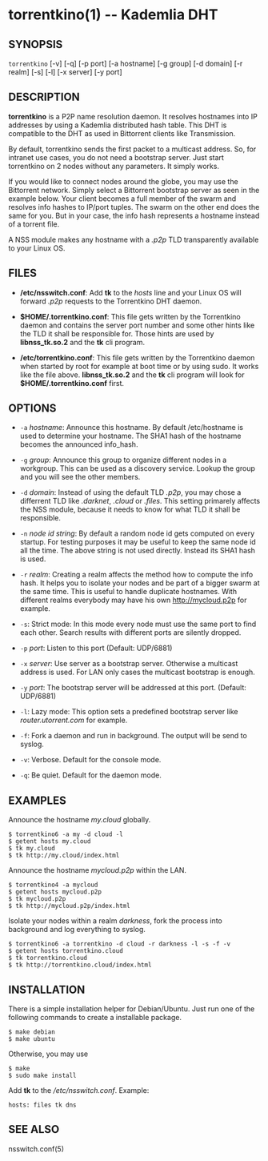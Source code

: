 torrentkino(1) -- Kademlia DHT
==============================

## SYNOPSIS

`torrentkino` [-v] [-q] [-p port] [-a hostname] [-g group] [-d domain] [-r realm] [-s] [-l] [-x server] [-y port]

## DESCRIPTION

**torrentkino** is a P2P name resolution daemon. It resolves hostnames into IP
addresses by using a Kademlia distributed hash table. This DHT is compatible to
the DHT as used in Bittorrent clients like Transmission.

By default, torrentkino sends the first packet to a multicast address. So, for
intranet use cases, you do not need a bootstrap server. Just start torrentkino
on 2 nodes without any parameters. It simply works.

If you would like to connect nodes around the globe, you may use the Bittorrent
network. Simply select a Bittorrent bootstrap server as seen in the example
below. Your client becomes a full member of the swarm and resolves info hashes
to IP/port tuples. The swarm on the other end does the same for you. But in
your case, the info hash represents a hostname instead of a torrent file.

A NSS module makes any hostname with a *.p2p* TLD transparently available to
your Linux OS.

## FILES

  * **/etc/nsswitch.conf**:
	Add **tk** to the *hosts* line and your Linux OS will forward *.p2p*
	requests to the Torrentkino DHT daemon.

  * **$HOME/.torrentkino.conf**:
	This file gets written by the Torrentkino daemon and contains the server
	port number and some other hints like the TLD it shall be responsible for.
	Those hints are used by **libnss_tk.so.2** 	and the **tk** cli program.

  * **/etc/torrentkino.conf**:
	This file gets written by the Torrentkino daemon when started by root for
	example at boot time or by using sudo. It works like the file above.
	**libnss_tk.so.2** and the **tk** cli program will look for
	**$HOME/.torrentkino.conf** first.

## OPTIONS

  * `-a` *hostname*:
	Announce this hostname. By default /etc/hostname is used to determine your
	hostname. The SHA1 hash of the hostname becomes the announced info_hash.

  * `-g` *group*:
	Announce this group to organize different nodes in a workgroup. This can
	be used as a discovery service. Lookup the group and you will see the other
	members.

  * `-d` *domain*:
	Instead of using the default TLD *.p2p*, you may chose a differrent TLD like
	*.darknet*, *.cloud* or *.files*. This setting primarely affects
	the NSS module, because it needs to know for what TLD it shall be
	responsible.

  * `-n` *node id string*:
	By default a random node id gets computed on every startup. For testing
	purposes it may be useful to keep the same node id all the time. The above
	string is not used directly. Instead its SHA1 hash is used.

  * `-r` *realm*:
	Creating a realm affects the method how to compute the info hash. It helps
	you to isolate your nodes and be part of a bigger swarm at the same time.
	This is useful to handle duplicate hostnames. With different realms
	everybody may have his own http://mycloud.p2p for example.

  * `-s`:
	Strict mode: In this mode every node must use the same port to find each
	other. Search results with different ports are silently dropped.

  * `-p` *port*:
	Listen to this port (Default: UDP/6881)

  * `-x` *server*:
	Use server as a bootstrap server. Otherwise a multicast address is used.
	For LAN only cases the multicast bootstrap is enough.

  * `-y` *port*:
	The bootstrap server will be addressed at this port. (Default: UDP/6881)

  * `-l`:
	Lazy mode: This option sets a predefined bootstrap server like
	*router.utorrent.com* for example.

  * `-f`:
	Fork a daemon and run in background. The output will be send to syslog.

  * `-v`:
	Verbose. Default for the console mode.

  * `-q`:
	Be quiet. Default for the daemon mode.

## EXAMPLES

Announce the hostname *my.cloud* globally.

	$ torrentkino6 -a my -d cloud -l
	$ getent hosts my.cloud
	$ tk my.cloud
	$ tk http://my.cloud/index.html

Announce the hostname *mycloud.p2p* within the LAN.

	$ torrentkino4 -a mycloud
	$ getent hosts mycloud.p2p
	$ tk mycloud.p2p
	$ tk http://mycloud.p2p/index.html

Isolate your nodes within a realm *darkness*, fork the process into background
and log everything to syslog.

	$ torrentkino6 -a torrentkino -d cloud -r darkness -l -s -f -v
	$ getent hosts torrentkino.cloud
	$ tk torrentkino.cloud
	$ tk http://torrentkino.cloud/index.html

## INSTALLATION

There is a simple installation helper for Debian/Ubuntu. Just run one of the
following commands to create a installable package.

	$ make debian
	$ make ubuntu

Otherwise, you may use

	$ make
	$ sudo make install

Add **tk** to the */etc/nsswitch.conf*. Example:

	hosts: files tk dns

## SEE ALSO

nsswitch.conf(5)
